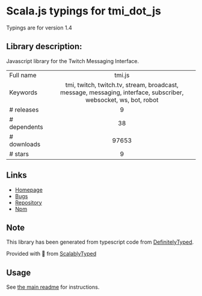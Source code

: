 
# Scala.js typings for tmi_dot_js

Typings are for version 1.4

## Library description:
Javascript library for the Twitch Messaging Interface.

|                    |                 |
| ------------------ | :-------------: |
| Full name          | tmi.js |
| Keywords           | tmi, twitch, twitch.tv, stream, broadcast, message, messaging, interface, subscriber, websocket, ws, bot, robot |
| # releases         | 9 |
| # dependents       | 38 |
| # downloads        | 97653 |
| # stars            | 9 |

## Links
- [Homepage](https://github.com/tmijs/tmi.js#readme)
- [Bugs](https://github.com/tmijs/tmi.js/issues)
- [Repository](https://github.com/tmijs/tmi.js)
- [Npm](https://www.npmjs.com/package/tmi.js)
    


## Note
This library has been generated from typescript code from [DefinitelyTyped](https://definitelytyped.org).

Provided with :purple_heart: from [ScalablyTyped](https://github.com/oyvindberg/ScalablyTyped)

## Usage
See [the main readme](../../readme.md) for instructions.


